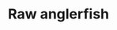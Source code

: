---
layout: item
title: Raw anglerfish
item-id: 13439
datatable: true
id: 13439
name: "Raw anglerfish"
members: true
lowalch: 180
highalch: 270
examine: "I should try cooking this."
monsters:
  - id: 7286
    name: "Skotizo"
    members: true
    combat_level: 321
    wiki_url: "https://oldschool.runescape.wiki/w/Skotizo"
    drops:
      - quantity: "60"
        rarity: 0.07
        drop_requirements: null
---